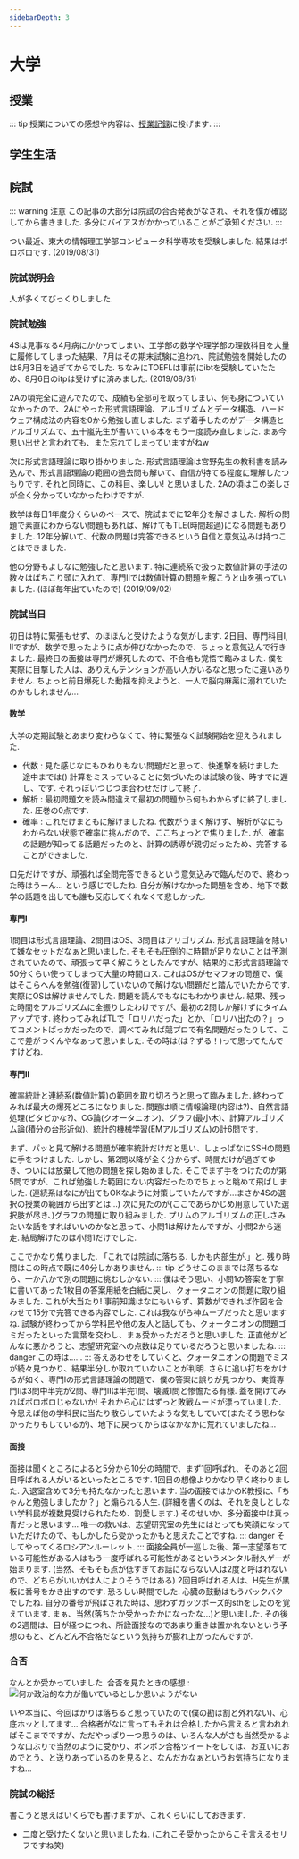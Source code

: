 ```yaml
---
sidebarDepth: 3
---
```


# 大学

## 授業

::: tip
授業についての感想や内容は、[授業記録](/lecture_review/)に投げます.
:::

## 学生生活

## 院試

::: warning 注意
この記事の大部分は院試の合否発表がなされ、それを僕が確認してから書きました. 多分にバイアスがかかっていることがご承知ください.
:::

つい最近、東大の情報理工学部コンピュータ科学専攻を受験しました. 結果はボロボロです. (2019/08/31)

### 院試説明会

人が多くてびっくりしました.

### 院試勉強

4Sは見事なる4月病にかかってしまい、工学部の数学や理学部の理数科目を大量に履修してしまった結果、7月はその期末試験に追われ、院試勉強を開始したのは8月3日を過ぎてからでした. 
ちなみにTOEFLは事前にibtを受験していたため、8月6日のitpは受けずに済みました. 
(2019/08/31)

2Aの頃完全に遊んでたので、成績も全部可を取ってしまい、何も身についていなかったので、2Aにやった形式言語理論、アルゴリズムとデータ構造、ハードウェア構成法の内容を0から勉強し直しました.
まず着手したのがデータ構造とアルゴリズムで、五十嵐先生が書いている本をもう一度読み直しました. 
まぁ今思い出せと言われても、また忘れてしまっていますがねw

次に形式言語理論に取り掛かりました. 
形式言語理論は宮野先生の教科書を読み込んで、形式言語理論の範囲の過去問も解いて、自信が持てる程度に理解したつもりです. 
それと同時に、この科目、楽しい! と思いました. 
2Aの頃はこの楽しさが全く分かっていなかったわけですが.

数学は毎日1年度分くらいのペースで、院試までに12年分を解きました.
解析の問題で素直にわからない問題もあれば、解けてもTLE(時間超過)になる問題もありました.
12年分解いて、代数の問題は完答できるという自信と意気込みは持つことはできました.

他の分野もよしなに勉強したと思います. 特に連続系で扱った数値計算の手法の数々はばちこり頭に入れて、専門IIでは数値計算の問題を解こうと山を張っていました. (ほぼ毎年出ていたので)
(2019/09/02)


### 院試当日

初日は特に緊張もせず、のほほんと受けたような気がします.
2日目、専門科目I, IIですが、数学で思ったように点が伸びなかったので、ちょっと意気込んで行きました.
最終日の面接は専門が爆死したので、不合格も覚悟で臨みました. 
僕を実際に目撃した人は、ありえんテンションが高い人がいるなと思ったに違いありません.
ちょっと前日爆死した動揺を抑えようと、一人で脳内麻薬に溺れていたのかもしれません...

#### 数学

大学の定期試験とあまり変わらなくて、特に緊張なく試験開始を迎えられました. 
- 代数 : 見た感じなにもひねりもない問題だと思って、快進撃を続けました. 途中までは() 計算をミスっていることに気づいたのは試験の後、時すでに遅し、です. それっぽいつじつま合わせだけして終了.
- 解析 : 最初問題文を読み間違えて最初の問題から何もわからずに終了しました. 圧巻の0点です.
- 確率 : これだけまともに解けましたね. 代数がうまく解けず、解析がなにもわからない状態で確率に挑んだので、ここちょっとで焦りました. が、確率の話題が知ってる話題だったのと、計算の誘導が親切だったため、完答することができました. 

口先だけですが、頑張れば全問完答できるという意気込みで臨んだので、終わった時はうーん... という感じでしたね.
自分が解けなかった問題を含め、地下で数学の話題を出しても誰も反応してくれなくて悲しかった.

#### 専門I

1問目は形式言語理論、2問目はOS、3問目はアリゴリズム. 
形式言語理論を除いて嫌なセットだなぁと思いました.
そもそも圧倒的に時間が足りないことは予測されていたので、頑張って早く解こうとしたんですが、結果的に形式言語理論で50分くらい使ってしまって大量の時間ロス. 
これはOSがセマフォの問題で、僕はそこらへんを勉強(復習)していないので解けない問題だと踏んでいたからです. 
実際にOSは解けませんでした.
問題を読んでもなにもわかりません.
結果、残った時間をアルゴリズムに全振りしたわけですが、最初の2問しか解けずにタイムアップです.
終わってみればTLで「ロリハだった」とか、「ロリハ出たの？」ってコメントばっかだったので、調べてみれば競プロで有名問題だったりして、ここで差がつくんやなぁって思いました.
その時は(は？ずる！)って思ってたんですけどね.


#### 専門II

確率統計と連続系(数値計算)の範囲を取り切ろうと思って臨みました.
終わってみれば最大の爆死どころになりました. 
問題は順に情報論理(内容は?)、自然言語処理(ビタビかな?)、CG論(クオータニオン)、グラフ(最小木)、計算アルゴリズム論(積分の台形近似)、統計的機械学習(EMアルゴリズム)の計6問です.

まず、パッと見て解ける問題が確率統計だけだと思い、しょっぱなにSSHの問題に手をつけました. 
しかし、第2問以降が全く分からず、時間だけが過ぎてゆき、ついには放棄して他の問題を探し始めました. 
そこでまず手をつけたのが第5問ですが、これば勉強した範囲にない内容だったのでちょっと眺めて飛ばしました. (連続系はなにが出てもOKなように対策していたんですが...まさか4Sの選択の授業の範囲から出すとは...)
次に見たのが(ここであらかじめ用意していた選択肢が尽き、)グラフの問題に取り組みました. 
プリムのアルゴリズムの正しさみたいな話をすればいいのかなと思って、小問1は解けたんですが、小問2から迷走.
結局解けたのは小問1だけでした.

ここでかなり焦りました. 
「これでは院試に落ちる. しかも内部生が.」と.
残り時間はこの時点で既に40分しかありません.
::: tip
どうせこのままでは落ちるなら、一か八かで別の問題に挑むしかない.
:::
僕はそう思い、小問1の答案を丁寧に書いてあった1枚目の答案用紙を白紙に戻し、クォータニオンの問題に取り組みました.
これが大当たり!
事前知識はなにもいらず、算数ができれば作図を合わせて15分で完答できる内容でした. 
これは我ながら神ムーブだったと思いますね.
試験が終わってから学科民や他の友人と話しても、クォータニオンの問題ゴミだったといった言葉を交わし、まぁ受かっただろうと思いました.
正直他がどんなに悪かろうと、志望研究室への点数は足りているだろうと思いましたね.
::: danger
この時は......
:::
答えあわせをしていくと、クォータニオンの問題でミスが続々見つかり、結果半分しか取れていないことが判明.
さらに追い打ちをかけるが如く、専門Iの形式言語理論の問題で、僕の答案に誤りが見つかり、実質専門Iは3問中半完が2問、専門IIは半完1問、壊滅1問と惨憺たる有様.
蓋を開けてみればボロボロじゃないか!
それから心にはずっと敗戦ムードが漂っていました.
今思えば他の学科民に当たり散らしていたような気もしていて(またそう思わなかったりもしているが)、地下に戻ってからはなかなかに荒れていましたね...

#### 面接

面接は聞くところによると5分から10分の時間で、まず1回呼ばれ、そのあと2回目呼ばれる人がいるといったところです.
1回目の想像よりかなり早く終わりました. 入退室含めて3分も持たなかったと思います.
当の面接ではかのK教授に、「ちゃんと勉強しましたか？」と煽られる人生. (詳細を書くのは、それを良しとしない学科民が複数見受けられたため、割愛します.)
そのせいか、多分面接中は真っ青だっと思います...
唯一の救いは、志望研究室の先生にはとっても笑顔になっていただけたので、もしかしたら受かったかもと思えたことですね.
::: danger
そしてやってくるロシアンルーレット.
:::
面接全員が一巡した後、第一志望落ちている可能性がある人はもう一度呼ばれる可能性があるというメンタル耐久ゲーが始まります. 
(当然、そもそも点が低すぎてお話にならない人は2度と呼ばれないので、どちらがいいかは人によりそうではある)
2回目呼ばれる人は、H先生が黒板に番号をかき出すのです.
恐ろしい時間でした. 
心臓の鼓動はもうバックバクでしたね.
自分の番号が飛ばされた時は、思わずガッツポーズ的sthをしたのを覚えています. 
まぁ、当然(落ちたか受かったかになったな...)と思いました.
その後の2週間は、日が経つにつれ、所詮面接なのであまり重きは置かれないという予想のもと、どんどん不合格だなという気持ちが膨れ上がったんですが.


### 合否

なんとか受かっていました.
合否を見たときの感想 :
![何か政治的な力が働いているとしか思いようがない](/political_force.jpeg)

いや本当に、今回ばかりは落ちると思っていたので(僕の勘は割と外れない)、心底ホッとしてます...
合格者がなに言ってもそれは合格したから言えると言われればそこまでですが、ただやっぱり一つ思うのは、いろんな人がさも当然受かるような口ぶりで当然のように受かり、ポンポン合格ツイートをしては、お互いにおめでとう、と送りあっているのを見ると、なんだかなぁというお気持ちになりますね...

### 院試の総括
書こうと思えばいくらでも書けますが、これくらいにしておきます.
- 二度と受けたくないと思いましたね. (これこそ受かったからこそ言えるセリフですね笑)
